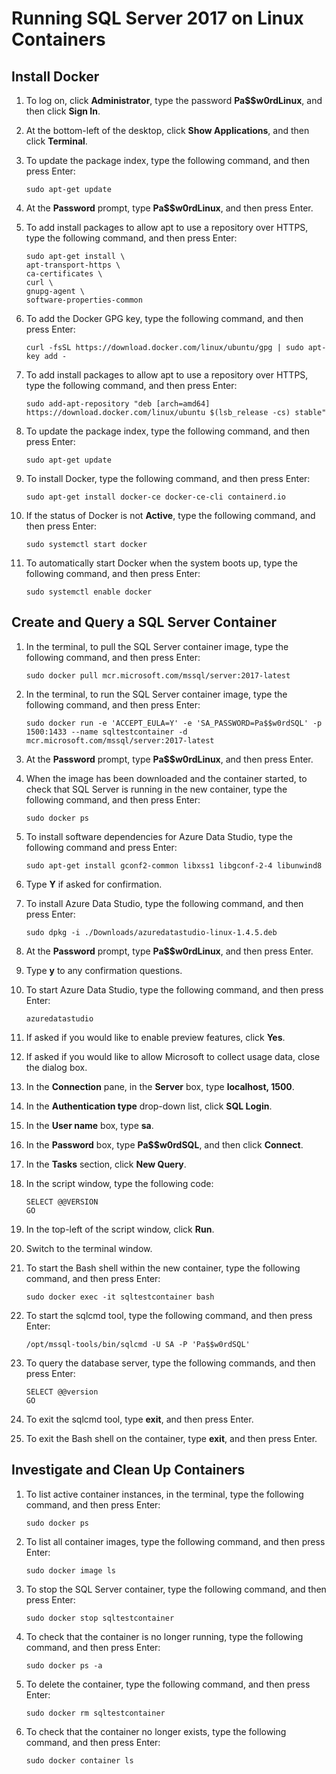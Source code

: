 # Running SQL Server 2017 on Linux Containers

## Install Docker

1. To log on, click **Administrator**, type the password **Pa$$w0rdLinux**, and then click **Sign In**.
2. At the bottom-left of the desktop, click **Show Applications**, and then click **Terminal**.
3. To update the package index, type the following command, and then press Enter:

    ```-nocode
    sudo apt-get update
    ```

4. At the **Password** prompt, type **Pa$$w0rdLinux**, and then press Enter.
5. To add install packages to allow apt to use a repository over HTTPS, type the following command, and then press Enter:

    ```-nocode
    sudo apt-get install \
    apt-transport-https \
    ca-certificates \
    curl \
    gnupg-agent \
    software-properties-common
    ```

6. To add the Docker GPG key, type the following command, and then press Enter:

    ```-nocode
    curl -fsSL https://download.docker.com/linux/ubuntu/gpg | sudo apt-key add -
    ```

7. To add install packages to allow apt to use a repository over HTTPS, type the following command, and then press Enter:

    ```-nocode
    sudo add-apt-repository "deb [arch=amd64] https://download.docker.com/linux/ubuntu $(lsb_release -cs) stable"
    ```

8. To update the package index, type the following command, and then press Enter:

    ```-nocode
    sudo apt-get update
    ```

9.  To install Docker, type the following command, and then press Enter:

    ```-nocode
    sudo apt-get install docker-ce docker-ce-cli containerd.io
    ```

10. If the status of Docker is not **Active**, type the following command, and then press Enter:

    ```-nocode
    sudo systemctl start docker
    ```

11. To automatically start Docker when the system boots up, type the following command, and then press Enter:

    ```-nocode
    sudo systemctl enable docker
    ```

## Create and Query a SQL Server Container

1. In the terminal, to pull the SQL Server container image, type the following command, and then press Enter:

    ```-nocode
    sudo docker pull mcr.microsoft.com/mssql/server:2017-latest
    ```

2. In the terminal, to run the SQL Server container image, type the following command, and then press Enter:

    ```-nocode
    sudo docker run -e 'ACCEPT_EULA=Y' -e 'SA_PASSWORD=Pa$$w0rdSQL' -p 1500:1433 --name sqltestcontainer -d mcr.microsoft.com/mssql/server:2017-latest
    ```

3. At the **Password** prompt, type **Pa$$w0rdLinux**, and then press Enter.
4. When the image has been downloaded and the container started, to check that SQL Server is running in the new container, type the following command, and then press Enter:

    ```-nocode
    sudo docker ps
    ```

5. To install software dependencies for Azure Data Studio, type the following command and press Enter:

    ```-nocode
    sudo apt-get install gconf2-common libxss1 libgconf-2-4 libunwind8
    ```

6. Type **Y** if asked for confirmation.
7. To install Azure Data Studio, type the following command, and then press Enter:

    ```-nocode
    sudo dpkg -i ./Downloads/azuredatastudio-linux-1.4.5.deb
    ```

8. At the **Password** prompt, type **Pa$$w0rdLinux**, and then press Enter.
9. Type **y** to any confirmation questions.
10. To start Azure Data Studio, type the following command, and then press Enter:

    ```-nocode
    azuredatastudio
    ```

11. If asked if you would like to enable preview features, click **Yes**.
12. If asked if you would like to allow Microsoft to collect usage data, close the dialog box.
13. In the **Connection** pane, in the **Server** box, type **localhost, 1500**.
14. In the **Authentication type** drop-down list, click **SQL Login**.
15. In the **User name** box, type **sa**.
16. In the **Password** box, type **Pa$$w0rdSQL**, and then click **Connect**.
17. In the **Tasks** section, click **New Query**.
18. In the script window, type the following code:

    ```-nocode
    SELECT @@VERSION
    GO
    ```

19. In the top-left of the script window, click **Run**.
20. Switch to the terminal window.
21. To start the Bash shell within the new container, type the following command, and then press Enter:

    ```-nocode
    sudo docker exec -it sqltestcontainer bash
    ```

22. To start the sqlcmd tool, type the following command, and then press Enter:

    ```-nocode
    /opt/mssql-tools/bin/sqlcmd -U SA -P 'Pa$$w0rdSQL'
    ```

23. To query the database server, type the following commands, and then press Enter:

    ```-nocode
    SELECT @@version
    GO
    ```

24. To exit the sqlcmd tool, type **exit**, and then press Enter.
25. To exit the Bash shell on the container, type **exit**, and then press Enter.

## Investigate and Clean Up Containers

1. To list active container instances, in the terminal, type the following command, and then press Enter:

    ```-nocode
    sudo docker ps
    ```

2. To list all container images, type the following command, and then press Enter:

    ```-nocode
    sudo docker image ls
    ```

3. To stop the SQL Server container, type the following command, and then press Enter:

    ```-nocode
    sudo docker stop sqltestcontainer
    ```

4. To check that the container is no longer running, type the following command, and then press Enter:

    ```-nocode
    sudo docker ps -a
    ```

5. To delete the container, type the following command, and then press Enter:

    ```-nocode
    sudo docker rm sqltestcontainer
    ```

6. To check that the container no longer exists, type the following command, and then press Enter:

    ```-nocode
    sudo docker container ls
    ```
